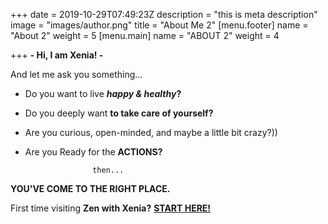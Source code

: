 +++
date = 2019-10-29T07:49:23Z
description = "this is meta description"
image = "images/author.png"
title = "About Me 2"
[menu.footer]
name = "About 2"
weight = 5
[menu.main]
name = "ABOUT 2"
weight = 4

+++
**- Hi, I am Xenia! -**

And let me ask you something...

* Do you want to live **_happy & healthy_?** 
* Do you deeply want **to take care of yourself?**
* Are you curious, open-minded, and maybe a little bit crazy?))
* Are you Ready for the **ACTIONS?**

                            

                     then...

**YOU'VE COME TO THE RIGHT PLACE.**

First time visiting **Zen with Xenia?** [**START HERE!**](https://etnn3joycm6veg.instant.forestry.io/blog/post-1/)

### 